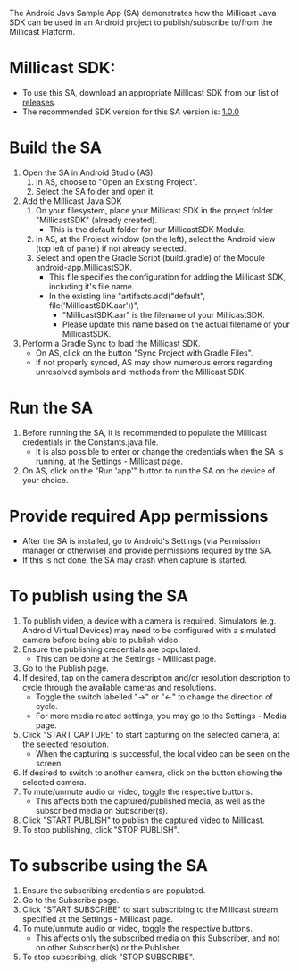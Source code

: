 The Android Java Sample App (SA) demonstrates how the Millicast Java SDK can be used in an Android project to publish/subscribe to/from the Millicast Platform.

# Millicast SDK:
- To use this SA, download an appropriate Millicast SDK from our list of [releases](https://github.com/millicast/millicast-native-sdk/tags).
- The recommended SDK version for this SA version is: [1.0.0](https://github.com/millicast/millicast-native-sdk/releases/tag/v1.0.0)

# Build the SA
1. Open the SA in Android Studio (AS).
    1. In AS, choose to "Open an Existing Project".
    1. Select the SA folder and open it.
1. Add the Millicast Java SDK
    1. On your filesystem, place your Millicast SDK in the project folder "MillicastSDK" (already created).
        - This is the default folder for our MillicastSDK Module.
    1. In AS, at the Project window (on the left), select the Android view (top left of panel) if not already selected.
    1. Select and open the Gradle Script (build.gradle) of the Module android-app.MillicastSDK.
        - This file specifies the configuration for adding the Millicast SDK, including it's file name.
        - In the existing line "artifacts.add("default", file('MillicastSDK.aar'))",
            - "MillicastSDK.aar" is the filename of your MillicastSDK.
            - Please update this name based on the actual filename of your MillicastSDK.
1. Perform a Gradle Sync to load the Millicast SDK.
    - On AS, click on the button "Sync Project with Gradle Files".
    - If not properly synced, AS may show numerous errors regarding unresolved symbols and methods from the Millicast SDK.

# Run the SA
1. Before running the SA, it is recommended to populate the Millicast credentials in the Constants.java file.
    - It is also possible to enter or change the credentials when the SA is running, at the Settings - Millicast page.
1. On AS, click on the "Run 'app'" button to run the SA on the device of your choice.

# Provide required App permissions
- After the SA is installed, go to Android's Settings (via Permission manager or otherwise) and provide permissions required by the SA.
- If this is not done, the SA may crash when capture is started.

# To publish using the SA
1. To publish video, a device with a camera is required. Simulators (e.g. Android Virtual Devices) may need to be configured with a simulated camera before being able to publish video.
1. Ensure the publishing credentials are populated.
    - This can be done at the Settings - Millicast page.
1. Go to the Publish page.
1. If desired, tap on the camera description and/or resolution description to cycle through the available cameras and resolutions.
    - Toggle the switch labelled "->" or "<-" to change the direction of cycle.
    - For more media related settings, you may go to the Settings - Media page.
1. Click "START CAPTURE" to start capturing on the selected camera, at the selected resolution.
    - When the capturing is successful, the local video can be seen on the screen.
1. If desired to switch to another camera, click on the button showing the selected camera.
1. To mute/unmute audio or video, toggle the respective buttons.
    - This affects both the captured/published media, as well as the subscribed media on Subscriber(s).
1. Click "START PUBLISH" to publish the captured video to Millicast.
1. To stop publishing, click "STOP PUBLISH".

# To subscribe using the SA
1. Ensure the subscribing credentials are populated.
1. Go to the Subscribe page.
1. Click "START SUBSCRIBE" to start subscribing to the Millicast stream specified at the Settings - Millicast page.
1. To mute/unmute audio or video, toggle the respective buttons.
    - This affects only the subscribed media on this Subscriber, and not on other Subscriber(s) or the Publisher.
1. To stop subscribing, click "STOP SUBSCRIBE".
